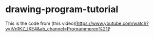 # drawing-program-tutorial

This is the code from (this video)[https://www.youtube.com/watch?v=iVn1KZ_lXE4&ab_channel=Programmeren%21]!
